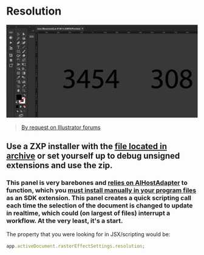 # Resolution

![](./public/screenshot.png)

> [By request on Illustrator forums](https://community.adobe.com/t5/illustrator-discussions/settings-raster-effects-value-visible-main-screen/td-p/13689831)

## Use a ZXP installer with the [file located in archive](./archive/resolution_1.0.0.zxp) or set yourself up to debug unsigned extensions and use the zip.

### This panel is very barebones and [relies on AIHostAdapter](https://github.com/Adobe-CEP/CEP-Resources/tree/master/CEP_11.x/AIHostAdapter) to function, which you [must install manually in your program files](https://community.adobe.com/t5/illustrator-discussions/aihostadapter-plugin-windows-install/td-p/12727345) as an SDK extension. This panel creates a quick scripting call each time the selection of the document is changed to update in realtime, which could (on largest of files) interrupt a workflow. At the very least, it's a start.

The property that you were looking for in JSX/scripting would be:

```js
app.activeDocument.rasterEffectSettings.resolution;
```
